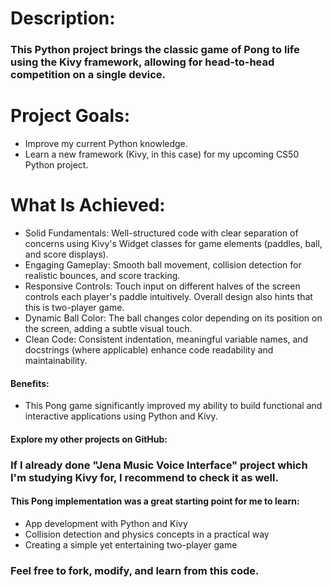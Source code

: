 # Description:

### This Python project brings the classic game of Pong to life using the Kivy framework, allowing for head-to-head competition on a single device. 

# Project Goals:

  - Improve my current Python knowledge.
  - Learn a new framework (Kivy, in this case) for my upcoming CS50 Python project.

# What Is Achieved:

  - Solid Fundamentals: Well-structured code with clear separation of concerns using Kivy's Widget classes for game elements (paddles, ball, and score displays).
  - Engaging Gameplay: Smooth ball movement, collision detection for realistic bounces, and score tracking.
  - Responsive Controls: Touch input on different halves of the screen controls each player's paddle intuitively. Overall design also hints that this is two-player game.
  - Dynamic Ball Color: The ball changes color depending on its position on the screen, adding a subtle visual touch.
  - Clean Code: Consistent indentation, meaningful variable names, and docstrings (where applicable) enhance code readability and maintainability.

#### Benefits:

  - This Pong game significantly improved my ability to build functional and interactive applications using Python and Kivy. 

#### Explore my other projects on GitHub:

  ### If I already done "Jena Music Voice Interface" project which I'm studying Kivy for, I recommend to check it as well.


#### This Pong implementation was a great starting point for me to learn:

  - App development with Python and Kivy
  - Collision detection and physics concepts in a practical way
  - Creating a simple yet entertaining two-player game

### Feel free to fork, modify, and learn from this code.
